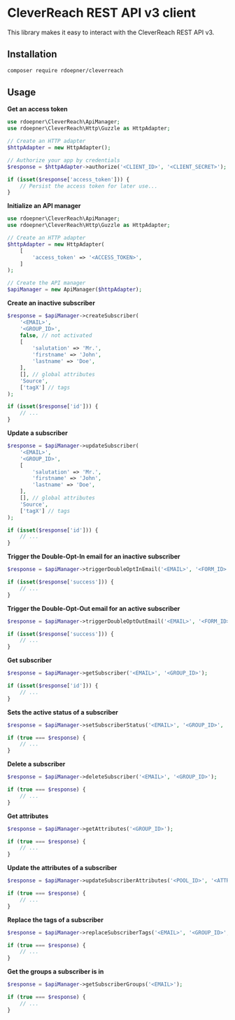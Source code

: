 # CleverReach REST API v3 client

This library makes it easy to interact with the CleverReach REST API v3.

## Installation

```bash
composer require rdoepner/cleverreach
```

## Usage

**Get an access token**

```php
use rdoepner\CleverReach\ApiManager;
use rdoepner\CleverReach\Http\Guzzle as HttpAdapter;

// Create an HTTP adapter
$httpAdapter = new HttpAdapter();

// Authorize your app by credentials
$response = $httpAdapter->authorize('<CLIENT_ID>', '<CLIENT_SECRET>');

if (isset($response['access_token'])) {
    // Persist the access token for later use...
}
```

**Initialize an API manager**

```php
use rdoepner\CleverReach\ApiManager;
use rdoepner\CleverReach\Http\Guzzle as HttpAdapter;

// Create an HTTP adapter
$httpAdapter = new HttpAdapter(
    [
        'access_token' => '<ACCESS_TOKEN>',
    ]
);

// Create the API manager
$apiManager = new ApiManager($httpAdapter);
```

**Create an inactive subscriber**

```php
$response = $apiManager->createSubscriber(
    '<EMAIL>',
    '<GROUP_ID>',
    false, // not activated
    [
        'salutation' => 'Mr.',
        'firstname' => 'John',
        'lastname' => 'Doe',
    ],
    [], // global attributes
    'Source',
    ['tagX'] // tags
);

if (isset($response['id'])) {
    // ...
}
```

**Update a subscriber**

```php
$response = $apiManager->updateSubscriber(
    '<EMAIL>',
    '<GROUP_ID>',
    [
        'salutation' => 'Mr.',
        'firstname' => 'John',
        'lastname' => 'Doe',
    ],
    [], // global attributes
    'Source',
    ['tagX'] // tags
);

if (isset($response['id'])) {
    // ...
}
```

**Trigger the Double-Opt-In email for an inactive subscriber**

```php
$response = $apiManager->triggerDoubleOptInEmail('<EMAIL>', '<FORM_ID>');

if (isset($response['success'])) {
    // ...
}
```

**Trigger the Double-Opt-Out email for an active subscriber**

```php
$response = $apiManager->triggerDoubleOptOutEmail('<EMAIL>', '<FORM_ID>');

if (isset($response['success'])) {
    // ...
}
```

**Get subscriber**

```php
$response = $apiManager->getSubscriber('<EMAIL>', '<GROUP_ID>');

if (isset($response['id'])) {
    // ...
}
```

**Sets the active status of a subscriber**

```php
$response = $apiManager->setSubscriberStatus('<EMAIL>', '<GROUP_ID>', '<TRUE_OR_FALSE>');

if (true === $response) {
    // ...
}
```

**Delete a subscriber**

```php
$response = $apiManager->deleteSubscriber('<EMAIL>', '<GROUP_ID>');

if (true === $response) {
    // ...
}
```

**Get attributes**

```php
$response = $apiManager->getAttributes('<GROUP_ID>');

if (true === $response) {
    // ...
}
```

**Update the attributes of a subscriber**

```php
$response = $apiManager->updateSubscriberAttributes('<POOL_ID>', '<ATTRIBUTE_ID>', '<VALUE>');

if (true === $response) {
    // ...
}
```

**Replace the tags of a subscriber**

```php
$response = $apiManager->replaceSubscriberTags('<EMAIL>', '<GROUP_ID>', ['<TAG1>', '<TAG2>', ...]);

if (true === $response) {
    // ...
}
```

**Get the groups a subscriber is in**

```php
$response = $apiManager->getSubscriberGroups('<EMAIL>');

if (true === $response) {
    // ...
}
```

